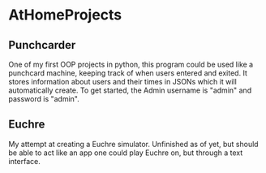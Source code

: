 # AtHomeProjects
## Punchcarder
One of my first OOP projects in python, this program could be used like a punchcard machine, keeping track of when users entered and exited. It stores information about users and their times in JSONs which it will automatically create. To get started, the Admin username is "admin" and password is "admin". 

## Euchre
My attempt at creating a Euchre simulator. Unfinished as of yet, but should be able to act like an app one could play Euchre on, but through a text interface. 
